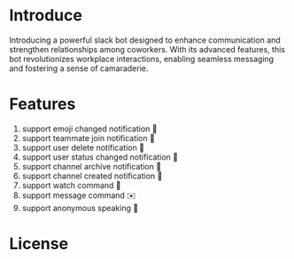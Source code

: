 # Introduce

Introducing a powerful slack bot designed to enhance communication and strengthen relationships among coworkers. With its advanced features, this bot revolutionizes workplace interactions, enabling seamless messaging and fostering a sense of camaraderie.


# Features

1. support emoji changed notification 🍿
2. support teammate join notification 🙌
3. support user delete notification 🥹
4. support user status changed notification 🔔
5. support channel archive notification 📣
6. support channel created notification 💪
7. support watch command 👀
8. support message command ✉️
9. support anonymous speaking 🙊

# License

